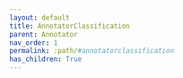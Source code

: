 ```yaml
---
layout: default
title: AnnotatorClassification
parent: Annotator
nav_order: 1
permalink: :path/#annotatorclassification
has_children: True
---
```

